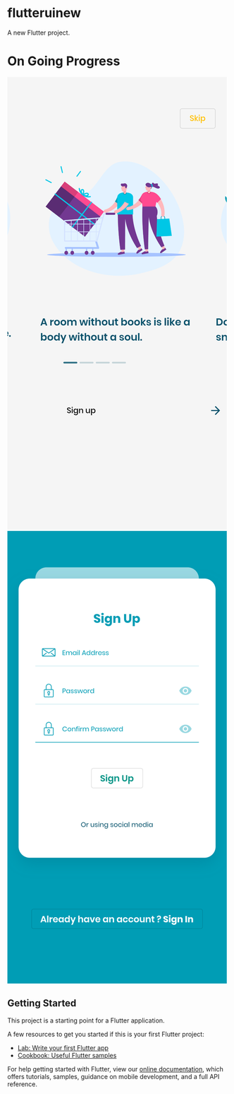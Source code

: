 # flutteruinew

A new Flutter project.

# On Going Progress
![onboarding](https://github.com/herry88/flutter_ecommerce_ui/blob/master/onBoardingPage.png "OnBoardingPage")
![onboarding](https://github.com/herry88/flutter_ecommerce_ui/blob/master/signup.png "SignUpPage")


## Getting Started

This project is a starting point for a Flutter application.

A few resources to get you started if this is your first Flutter project:

- [Lab: Write your first Flutter app](https://flutter.dev/docs/get-started/codelab)
- [Cookbook: Useful Flutter samples](https://flutter.dev/docs/cookbook)

For help getting started with Flutter, view our
[online documentation](https://flutter.dev/docs), which offers tutorials,
samples, guidance on mobile development, and a full API reference.
